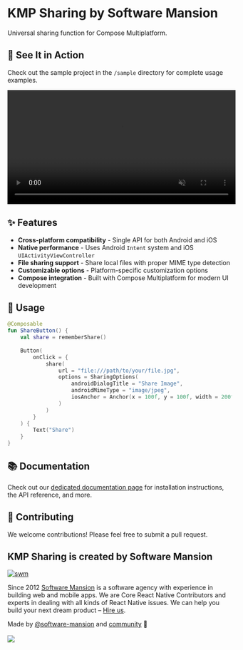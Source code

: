 # KMP Sharing by Software Mansion

Universal sharing function for Compose Multiplatform.

## 🎯 See It in Action

Check out the sample project in the `/sample` directory for complete usage examples.

<div align="center">
    <video width="512" autoplay muted loop playsinline src="https://raw.githubusercontent.com/software-mansion-labs/kmp-sharing/refs/heads/docs/docs/videos/kmp_sharing_preview.mp4"></video>
</div>

## ✨ Features

* **Cross-platform compatibility** - Single API for both Android and iOS
* **Native performance** - Uses Android `Intent` system and iOS `UIActivityViewController`
* **File sharing support** - Share local files with proper MIME type detection
* **Customizable options** - Platform-specific customization options
* **Compose integration** - Built with Compose Multiplatform for modern UI development

## 🚀 Usage

```kotlin
@Composable
fun ShareButton() {
    val share = rememberShare()
    
    Button(
        onClick = {
            share(
                url = "file:///path/to/your/file.jpg",
                options = SharingOptions(
                    androidDialogTitle = "Share Image",
                    androidMimeType = "image/jpeg",
                    iosAnchor = Anchor(x = 100f, y = 100f, width = 200f, height = 50f)
                )
            )
        }
    ) {
        Text("Share")
    }
}
```

## 📚 Documentation

Check out our [dedicated documentation page](https://docs.swmansion.com/kmp-sharing) for installation instructions, the API reference, and more.

## 🤝 Contributing

We welcome contributions! Please feel free to submit a pull request.

## KMP Sharing is created by Software Mansion

[![swm](https://logo.swmansion.com/logo?color=white&variant=desktop&width=150&tag=typegpu-github 'Software Mansion')](https://swmansion.com)

Since 2012 [Software Mansion](https://swmansion.com) is a software agency with
experience in building web and mobile apps. We are Core React Native
Contributors and experts in dealing with all kinds of React Native issues. We
can help you build your next dream product –
[Hire us](https://swmansion.com/contact/projects?utm_source=typegpu&utm_medium=readme).

Made by [@software-mansion](https://github.com/software-mansion) and
[community](https://github.com/software-mansion-labs/kmp-sharing/graphs/contributors) 💛
<br><br>
<a href="https://github.com/software-mansion-labs/kmp-sharing/graphs/contributors">
<img src="https://contrib.rocks/image?repo=software-mansion-labs/kmp-sharing" />
</a>
